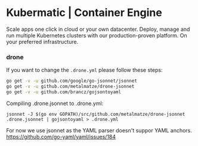 # Kubermatic | Container Engine

Scale apps one click in cloud or your own datacenter.
Deploy, manage and run multiple Kubernetes clusters with our production-proven platform.
On your preferred infrastructure.

### drone

If you want to change the `.drone.yml` please follow these steps:

```bash
go get -v -u github.com/google/go-jsonnet/jsonnet
go get -v -u github.com/metalmatze/drone-jsonnet
go get -v -u github.com/brancz/gojsontoyaml
```

Compiling .drone.jsonnet to .drone.yml:

`jsonnet -J $(go env GOPATH)/src/github.com/metalmatze/drone-jsonnet .drone.jsonnet | gojsontoyaml > .drone.yml`

For now we use jsonnet as the YAML parser doesn't suppor YAML anchors. https://github.com/go-yaml/yaml/issues/184
